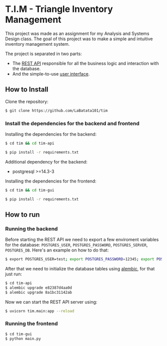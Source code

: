 # T.I.M - Triangle Inventory Management

This project was made as an assignment for my Analysis and Systems Design class. The goal of this project was to make a simple and intuitive
inventory management system.

The project is separated in two parts:
- The [REST API](https://github.com/LaBatata101/tim-api) responsible for all the business logic and interaction with the database.
- And the simple-to-use [user interface](https://github.com/LaBatata101/tim-gui).

## How to Install
Clone the repository:
```bash
$ git clone https://github.com/LaBatata101/tim
```
### Install the dependencies for the backend and frontend
Installing the dependencies for the backend:
```bash
$ cd tim && cd tim-api
```
```bash
$ pip install -r requirements.txt
```
Additional dependency for the backend:
- postgresql >=14.3-3

Installing the dependencies for the frontend:
```bash
$ cd tim && cd tim-gui
```
```bash
$ pip install -r requirements.txt
```

## How to run
### Running the backend
Before starting the REST API we need to export a few enviroment variables for the database: `POSTGRES_USER`, `POSTGRES_PASSWORD`, `POSTGRES_SERVER`, `POSTGRES_DB`.
Here's an example on how to do that:
```bash
$ export POSTGRES_USER=test; export POSTGRES_PASSWORD=12345; export POSTGRES_SERVER=localhost; export POSTGRES_DB=tim
```
After that we need to initialize the database tables using [alembic](https://alembic.sqlalchemy.org/en/latest/), for that just run:
```bash
$ cd tim-api
$ alembic upgrade e82387d4aa0d
$ alembic upgrade 8a1bc31142ab
```
Now we can start the REST API server using:
```bash
$ uvicorn tim.main:app --reload
```

### Running the frontend
```bash
$ cd tim-gui
$ python main.py
```
